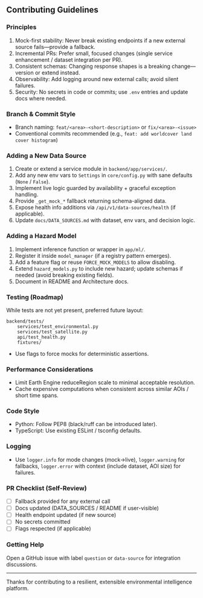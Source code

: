 ## Contributing Guidelines

### Principles
1. Mock-first stability: Never break existing endpoints if a new external source fails—provide a fallback.
2. Incremental PRs: Prefer small, focused changes (single service enhancement / dataset integration per PR).
3. Consistent schemas: Changing response shapes is a breaking change—version or extend instead.
4. Observability: Add logging around new external calls; avoid silent failures.
5. Security: No secrets in code or commits; use `.env` entries and update docs where needed.

### Branch & Commit Style
* Branch naming: `feat/<area>-<short-description>` or `fix/<area>-<issue>`
* Conventional commits recommended (e.g., `feat: add worldcover land cover histogram`)

### Adding a New Data Source
1. Create or extend a service module in `backend/app/services/`.
2. Add any new env vars to `Settings` in `core/config.py` with sane defaults (`None` / `False`).
3. Implement live logic guarded by availability + graceful exception handling.
4. Provide `_get_mock_*` fallback returning schema-aligned data.
5. Expose health info additions via `/api/v1/data-sources/health` (if applicable).
6. Update `docs/DATA_SOURCES.md` with dataset, env vars, and decision logic.

### Adding a Hazard Model
1. Implement inference function or wrapper in `app/ml/`.
2. Register it inside `model_manager` (if a registry pattern emerges).
3. Add a feature flag or reuse `FORCE_MOCK_MODELS` to allow disabling.
4. Extend `hazard_models.py` to include new hazard; update schemas if needed (avoid breaking existing fields).
5. Document in README and Architecture docs.

### Testing (Roadmap)
While tests are not yet present, preferred future layout:
```
backend/tests/
	services/test_environmental.py
	services/test_satellite.py
	api/test_health.py
	fixtures/
```
* Use flags to force mocks for deterministic assertions.

### Performance Considerations
* Limit Earth Engine reduceRegion scale to minimal acceptable resolution.
* Cache expensive computations when consistent across similar AOIs / short time spans.

### Code Style
* Python: Follow PEP8 (black/ruff can be introduced later).
* TypeScript: Use existing ESLint / tsconfig defaults.

### Logging
* Use `logger.info` for mode changes (mock→live), `logger.warning` for fallbacks, `logger.error` with context (include dataset, AOI size) for failures.

### PR Checklist (Self-Review)
- [ ] Fallback provided for any external call
- [ ] Docs updated (DATA_SOURCES / README if user-visible)
- [ ] Health endpoint updated (if new source)
- [ ] No secrets committed
- [ ] Flags respected (if applicable)

### Getting Help
Open a GitHub issue with label `question` or `data-source` for integration discussions.

---
Thanks for contributing to a resilient, extensible environmental intelligence platform.
